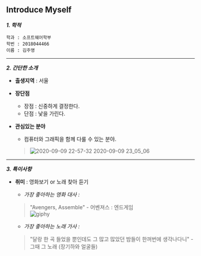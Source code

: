 ## Introduce Myself

***1. 학적***  
<pre><code>학과 : 소프트웨어학부  
학번 : 2018044466  
이름 : 김주영  
</code></pre>
***
***2. 간단한 소개***
  * **출생지역** : 서울
  * **장단점**
    * 장점 : 신중하게 결정한다.
    * 단점 : 낯을 가린다.
  * **관심있는 분야**
    * 컴퓨터와 그래픽을 함께 다룰 수 있는 분야. 
    
    >![2020-09-09 22-57-32 2020-09-09 23_05_06](https://user-images.githubusercontent.com/70595076/92608949-ed910b00-f2f0-11ea-8f6b-cc1ff3154c7a.gif)  
***
***3. 특이사항***
  * **취미** : 영화보기 or 노래 찾아 듣기  
      * _가장 좋아하는 영화 대사 :_
      
       >"Avengers, Assemble"  - 어벤져스 : 엔드게임    
      ![giphy](https://user-images.githubusercontent.com/70595076/92563959-5e193700-f2b3-11ea-885a-6e07bd78d4e0.gif)  
      
      * _가장 좋아하는 노래 가사 :_
      
      >"달랑 한 곡 들었을 뿐인데도 그 많고 많았던 밤들이 한꺼번에 생각나다니" - 그때 그 노래 (장기하와 얼굴들)
      
